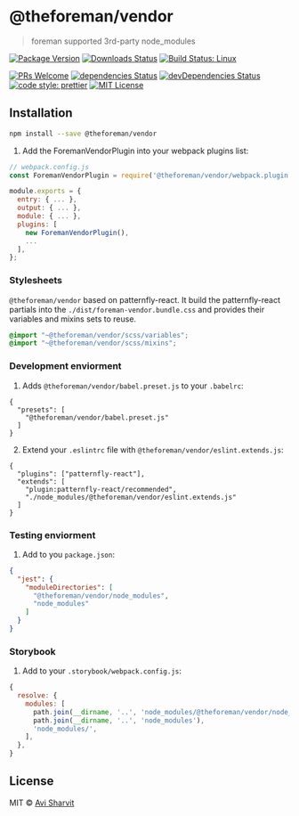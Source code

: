 # @theforeman/vendor

> foreman supported 3rd-party node_modules

[![Package Version](https://img.shields.io/npm/v/foreman-vendor.svg?style=flat-square)](https://www.npmjs.com/package/foreman-vendor)
[![Downloads Status](https://img.shields.io/npm/dm/foreman-vendor.svg?style=flat-square)](https://npm-stat.com/charts.html?package=foreman-vendor&from=2016-04-01)
[![Build Status: Linux](https://img.shields.io/travis/sharvit/foreman-vendor/master.svg?style=flat-square)](https://travis-ci.org/sharvit/foreman-vendor)

[![PRs Welcome](https://img.shields.io/badge/PRs-welcome-brightgreen.svg?style=flat-square)](http://makeapullrequest.com)
[![dependencies Status](https://david-dm.org/sharvit/foreman-vendor/status.svg)](https://david-dm.org/sharvit/foreman-vendor)
[![devDependencies Status](https://david-dm.org/sharvit/foreman-vendor/dev-status.svg)](https://david-dm.org/sharvit/foreman-vendor?type=dev)
[![code style: prettier](https://img.shields.io/badge/code_style-prettier-ff69b4.svg?style=flat-square)](https://github.com/prettier/prettier)
[![MIT License](https://img.shields.io/npm/l/stack-overflow-copy-paste.svg?style=flat-square)](http://opensource.org/licenses/MIT)

## Installation

```sh
npm install --save @theforeman/vendor
```

1. Add the ForemanVendorPlugin into your webpack plugins list:
```js
// webpack.config.js
const ForemanVendorPlugin = require('@theforeman/vendor/webpack.plugin');

module.exports = {
  entry: { ... },
  output: { ... },
  module: { ... },
  plugins: [
    new ForemanVendorPlugin(),
    ...
  ],
};
```

### Stylesheets

`@theforeman/vendor` based on patternfly-react. It build the patternfly-react partials into the `./dist/foreman-vendor.bundle.css` and provides their variables and mixins sets to reuse.

```css
@import "~@theforeman/vendor/scss/variables";
@import "~@theforeman/vendor/scss/mixins";
```

### Development enviorment

1. Adds `@theforeman/vendor/babel.preset.js` to your `.babelrc`:
```
{
  "presets": [
    "@theforeman/vendor/babel.preset.js"
  ]
}

```

2. Extend your `.eslintrc` file with `@theforeman/vendor/eslint.extends.js`:
```
{
  "plugins": ["patternfly-react"],
  "extends": [
    "plugin:patternfly-react/recommended",
    "./node_modules/@theforeman/vendor/eslint.extends.js"
  ]
}
```

### Testing enviorment

1. Add to you `package.json`:
```json
{
  "jest": {
    "moduleDirectories": [
      "@theforeman/vendor/node_modules",
      "node_modules"
    ]
  }
}
```

### Storybook

1. Add to your `.storybook/webpack.config.js`:

```js
{
  resolve: {
    modules: [
      path.join(__dirname, '..', 'node_modules/@theforeman/vendor/node_modules'),
      path.join(__dirname, '..', 'node_modules'),
      'node_modules/',
    ],
  },
}
```

## License

MIT &copy; [Avi Sharvit]()
